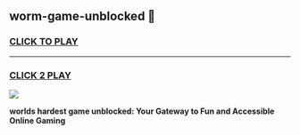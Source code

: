 
## worm-game-unblocked 👋
<h3>
<a href="https://premium.freeplayer.one?title=worm-game-unblocked&ref=14F">CLICK TO PLAY</a></h3>
<hr>

<h3>
<a href="https://premium.freeplayer.one?title=worm-game-unblocked&ref=14F">CLICK 2 PLAY</a>
  
</h3>

<a href="https://premium.freeplayer.one?title=worm-game-unblocked&ref=12F/"><img src="https://clearcache.store/games.png"></a>


**worlds hardest game unblocked: Your Gateway to Fun and Accessible Online Gaming**
